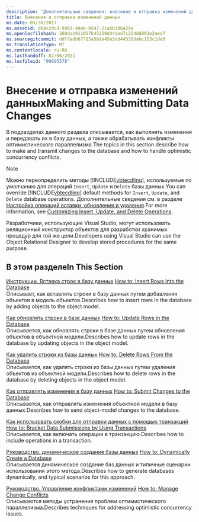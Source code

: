 ```yaml
---
description: 'Дополнительные сведения: внесение и отправка изменений данных'
title: Внесение и отправка изменений данных
ms.date: 03/30/2017
ms.assetid: d68c2dc3-99b3-49ab-b547-2ca5b386429a
ms.openlocfilehash: 260dab911057b45250d44ded7c254dd903e2aed7
ms.sourcegitcommit: ddf7edb67715a5b9a45e3dd44536dabc153c1de0
ms.translationtype: MT
ms.contentlocale: ru-RU
ms.lasthandoff: 02/06/2021
ms.locfileid: "99695578"
---
```

# <a name="making-and-submitting-data-changes"></a><span data-ttu-id="b91bd-103">Внесение и отправка изменений данных</span><span class="sxs-lookup"><span data-stu-id="b91bd-103">Making and Submitting Data Changes</span></span>

<span data-ttu-id="b91bd-104">В подразделах данного раздела описывается, как выполнять изменения и передавать их в базу данных, а также обрабатывать конфликты оптимистического параллелизма.</span><span class="sxs-lookup"><span data-stu-id="b91bd-104">The topics in this section describe how to make and transmit changes to the database and how to handle optimistic concurrency conflicts.</span></span>

> [!NOTE]
> <span data-ttu-id="b91bd-105">Можно переопределить методы [!INCLUDE[vbtecdlinq](../../../../../../includes/vbtecdlinq-md.md)], используемые по умолчанию для операций `Insert`, `Update` и `Delete` базы данных.</span><span class="sxs-lookup"><span data-stu-id="b91bd-105">You can override [!INCLUDE[vbtecdlinq](../../../../../../includes/vbtecdlinq-md.md)] default methods for `Insert`, `Update`, and `Delete` database operations.</span></span> <span data-ttu-id="b91bd-106">Дополнительные сведения см. в разделе [Настройка операций вставки, обновления и удаления](customizing-insert-update-and-delete-operations.md).</span><span class="sxs-lookup"><span data-stu-id="b91bd-106">For more information, see [Customizing Insert, Update, and Delete Operations](customizing-insert-update-and-delete-operations.md).</span></span>
>
> <span data-ttu-id="b91bd-107">Разработчики, использующие Visual Studio, могут использовать реляционный конструктор объектов для разработки хранимых процедур для той же цели.</span><span class="sxs-lookup"><span data-stu-id="b91bd-107">Developers using Visual Studio can use the Object Relational Designer to develop stored procedures for the same purpose.</span></span>

## <a name="in-this-section"></a><span data-ttu-id="b91bd-108">В этом разделе</span><span class="sxs-lookup"><span data-stu-id="b91bd-108">In This Section</span></span>

<span data-ttu-id="b91bd-109">[Инструкции. Вставка строк в базу данных](how-to-insert-rows-into-the-database.md) </span><span class="sxs-lookup"><span data-stu-id="b91bd-109">[How to: Insert Rows Into the Database](how-to-insert-rows-into-the-database.md) </span></span>\
<span data-ttu-id="b91bd-110">Описывает, как вставлять строки в базу данных путем добавления объектов в модель объектов.</span><span class="sxs-lookup"><span data-stu-id="b91bd-110">Describes how to insert rows in the database by adding objects to the object model.</span></span>

<span data-ttu-id="b91bd-111">[Как обновлять строки в базе данных](how-to-update-rows-in-the-database.md) </span><span class="sxs-lookup"><span data-stu-id="b91bd-111">[How to: Update Rows in the Database](how-to-update-rows-in-the-database.md) </span></span>\
<span data-ttu-id="b91bd-112">Описывается, как обновлять строки в базе данных путем обновления объектов в объектной модели.</span><span class="sxs-lookup"><span data-stu-id="b91bd-112">Describes how to update rows in the database by updating objects in the object model.</span></span>

<span data-ttu-id="b91bd-113">[Как удалить строки из базы данных](how-to-delete-rows-from-the-database.md) </span><span class="sxs-lookup"><span data-stu-id="b91bd-113">[How to: Delete Rows From the Database](how-to-delete-rows-from-the-database.md) </span></span>\
<span data-ttu-id="b91bd-114">Описывается, как удалять строки из базы данных путем удаления объектов из объектной модели.</span><span class="sxs-lookup"><span data-stu-id="b91bd-114">Describes how to delete rows in the database by deleting objects in the object model.</span></span>

<span data-ttu-id="b91bd-115">[Как отправлять изменения в базу данных](how-to-submit-changes-to-the-database.md) </span><span class="sxs-lookup"><span data-stu-id="b91bd-115">[How to: Submit Changes to the Database](how-to-submit-changes-to-the-database.md) </span></span>\
<span data-ttu-id="b91bd-116">Описывается, как отправлять изменения объектной модели в базу данных.</span><span class="sxs-lookup"><span data-stu-id="b91bd-116">Describes how to send object-model changes to the database.</span></span>

<span data-ttu-id="b91bd-117">[Как использовать скобки для отправки данных с помощью транзакций](how-to-bracket-data-submissions-by-using-transactions.md) </span><span class="sxs-lookup"><span data-stu-id="b91bd-117">[How to: Bracket Data Submissions by Using Transactions](how-to-bracket-data-submissions-by-using-transactions.md) </span></span>\
<span data-ttu-id="b91bd-118">Описывается, как включать операции в транзакцию.</span><span class="sxs-lookup"><span data-stu-id="b91bd-118">Describes how to include operations in a transaction.</span></span>

<span data-ttu-id="b91bd-119">[Руководство. динамическое создание базы данных](how-to-dynamically-create-a-database.md) </span><span class="sxs-lookup"><span data-stu-id="b91bd-119">[How to: Dynamically Create a Database](how-to-dynamically-create-a-database.md) </span></span>\
<span data-ttu-id="b91bd-120">Описывается динамическое создание баз данных и типичные сценарии использования этого метода.</span><span class="sxs-lookup"><span data-stu-id="b91bd-120">Describes how to generate databases dynamically, and typical scenarios for this approach.</span></span>

<span data-ttu-id="b91bd-121">[Руководство. Управление конфликтами изменений](how-to-manage-change-conflicts.md) </span><span class="sxs-lookup"><span data-stu-id="b91bd-121">[How to: Manage Change Conflicts](how-to-manage-change-conflicts.md) </span></span>\
<span data-ttu-id="b91bd-122">Описываются методы устранения проблем оптимистического параллелизма.</span><span class="sxs-lookup"><span data-stu-id="b91bd-122">Describes techniques for addressing optimistic concurrency issues.</span></span>
